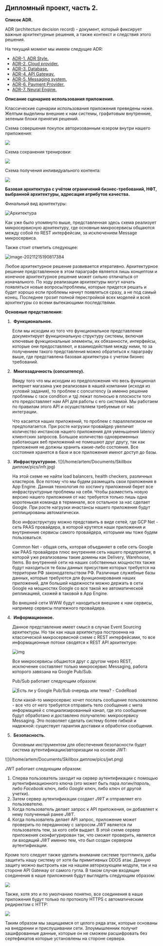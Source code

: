 ## 																			Дипломный проект, часть 2.

**Список ADR.**  

ADR (architecture decision record) - документ, который фиксирует важные архитектурные решения, а также контекст и следствия этого решения. 

На текущий момент мы имеем следущие ADR: 

* [ADR-1. ADR Style.](ADR/ADR-1.Style.md) 
* [ADR-2. Cloud provider.](ADR/ADR-2.Cloud_provider.md)
* [ADR-3. Database.](ADR/ADR-3.Database.md)
* [ADR-4. API Gateway.](ADR/ADR-4.API_Gateway.md)
* [ADR-5. Messaging system.](ADR/ADR-5.Messaging_system.md)
* [ADR-6. Payment Provider.](ADR/ADR-6.Payment_Provider.md) 
* [ADR-7. Neural Engine.](ADR/ADR-7.Neural_Engine.md) 

**Описание сценариев использования приложения.**  

Классические сценарии использования приложения преведены ниже. Желтым выделины внешние к нам системы, графитовым внутренние, зеленым блоки принятия решений. 

Схема совершения покупок авторизованным юзером внутри нашего приложения:

![](pics/user-j-shop.jpg)

Схема сохранения тренировки:

![](pics/user-j-train.jpg)

Схема получения инливидуального контента: 

![](pics/user-j-content.jpg)

**Базовая архитектура с учётом ограничений бизнес-требований, НФТ, выбранной архитектуры, адресация атрибутов качества.**

Финальный вид архитектуры: 

![Архитектура](pics/arch.jpg)

Как уже было упомянуто выше, представленная здесь схема реализует микросервисную архитектуру, где основные микросервисы общаются между собой по REST интерфейсам, за исключением Message микросервиса. 

Также стоит отметить следующее: 

![image-20211215190817384](pics/iterations.jpg)

Любое архитектурное решение развивается итеративно. Архитектурное решение представленное в этом параграфе является лишь концептом и конечное архитектурное решение может сильно отличаться от изначального. По ходу реализации архитектуры могут начать появляться новые вопросы/проблемы, которые придется решать и будет хорошо если проблемы начнут появляться сразу, а не под самый конец. Последнее грозит полной перестройкой всех моделей и всей архитектуры со всеми вытекающими последствями.  

**Основные представления:**  

1. ​		**Функциональное.**  	

   Если мы исходим из того что функциональное представление документирует функциональную структуру системы, включая ключевые функциональные элементы, их обязанности, интерфейсы, которые они предоставляют, и взаимодействия между ними, то за получением такого представления можно обратиться к параграфу выше, где представлена базовая архитектура с учетом бизнес требований. 

2. ​		**Многозадачность (concurrency).** 

   Ввиду того что мы исходим из предположения что весь функционал интернет магазина уже реализован в нашей компании (исходя из условий задания), то проблем с concurrency (а именно решение проблемы с race condition и тд) лежат полносью в плоскости того кто предоставляет нам API для работы с его системой. Мы работаем по правилам этого API и осуществляем требуемые от нас интеграции. 

   Что касается наших приложений, то проблем с параллелизмом не предполагается. При росте нагрузки провайдер увеличит количество инстансов нашего приложения для уменьшения latency клиентских запросов. Большое количество одновременных работающих веб приложений не помешают друг другу, так как приложения не должны хранить какие-либо состояния. Все состояния хранятся в базе и все приложения имеют доступ до базы. 

3. ​		**Инфраструктурное.** ![](/home/artem/Documents/Skillbox диплом/pics/infr.jpg)

   На этой схеме не найти load balancers, health checkers, различных кластеров. Все потому что мы будем размещать свои приложения в App Engine. Данная технология по хостингу приложений берет все инфраструктурные проблемы на себя. Чтобы разместить новую версию нашего приложения от нас требуется только лишь одна коротенькая команда в терминале, все остальное за нас сделает Google. При росте нагрузки инастансы нашего приложения будут реплицированы автоматически.

   Всю инфраструктуру можно представить в виде сетей, где GCP Net - сеть PAAS провайдера, в которой крутятся наши приложения и внутрненние сервисы самого провайдера, которыми мы тоже будем пользоваться. 

   Common Net -  общая сеть, которая объединяет в себе сеть Google как PAAS провайдера плюс внутренняя сеть нашего предприятия, в которой уже реализованы такие домены как Delivery, Warehouse, Items. Во внутренней сети на наших собственных мощностях также будут находиться те базы данных присуствие которых требуется на территории РФ законодательством РФ. Различные служебные базы данных, которые требуются для функционирования наших приложений, для большей надежности можно держать в сети Google на мощностях Google со все такой же автоматической репликацией, схожей в таковой в App Engine. 

   Во внешней сети WWW будут находиться внешние к нам сервисы, например сервисы платежного провайдера.

4. ​		**Информационное.** 

   Данное представление имеет смысл в случае Event Sourcing архитектуры. Но так как наша архитектура построенна на классической микросервисной схеме с REST интерфейсами, то все информационные потоки сводятся к REST API архитектуре: 

   ![img](pics/Arhitektura-REST-2.png) 

   Все микросервисы общаются друг с другом через REST, исключение составляет только микросервис Messaging, работа которого завязана на Google Pub/Sub.

   Pub/Sub работает следующим образом: 

   ![Есть ли у Google Pub/Sub очередь или тема? - CodeRoad](pics/pub_sub.jpg)

   Если какой-то микросервис хочет послать сообщение пользователю - все что от него требуется отправить тело сообщения с мета информацией с специализированный канал, где это сообщение будут обработано и доставлено получателю: микросервису Messaging. Это позволяет сделать систему более гибкой и надежной: существует гарантия доставки и обработки сообщения. 

5. ​		**Безопасность.**  	

   Основным инструментом для обеспечения безопасности будет система аутентификации/авторизации на основе JWT: 

![](/home/artem/Documents/Skillbox диплом/pics/jwt.png)

JWT работает следующим образом:

1. Сперва пользователь заходит на сервер аутентификации с помощью аутентификационного ключа (это может быть пара *логин/пароль*, либо *Facebook* ключ, либо *Google* ключ, либо ключ от другой учетки).
2. Затем сервер аутентификации создает *JWT* и отправляет его пользователю.
3. Когда пользователь делает запрос к API приложения, он добавляет к нему полученный ранее *JWT*.
4. Когда пользователь делает API запрос, приложение может проверить по переданному с запросом *JWT* является ли пользователь тем, за кого себя выдает. В этой схеме сервер приложения сконфигурирован так, что сможет проверить, является ли входящий *JWT* именно тем, что был создан сервером аутентификации.

Кроме того следует также уделить внимание системе троттлинга, дабы защитить нашу систему от хотя бы примитивных  DDOS атак. Данную защиту можно выстроить как на нашем авторизующем модуле, так и на стороне API Gateway от самого гугла. В таком случае входящие соединения в наше приложения будут выглядеть следующим образом: 

 ![](pics/gcp-api.svg)

Также, хотя это и по умолчанию понятно, все соединения в наше приложения будут только по протоколу HTTPS с автоматическим редиректом с HTTP:

![](pics/https.png)

Таким образом мы защищаемся от целого ряда атак, которые основаны на внедрении и прислушивании сети. Злоумышленник получит зашифрованные данные, которые он не сможем расшифровать без сертефикатов которые установлены на стороне сервера. 